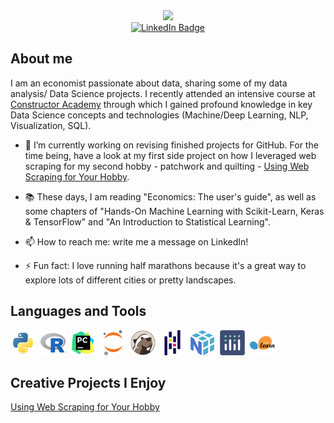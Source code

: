 <div id="header" align="center">
  <img src="https://i.giphy.com/media/v1.Y2lkPTc5MGI3NjExeThzNG80aGIydWNjcDBiM3Fxb2xxZWlucTF0YjlzaWo0OXJ3NDJidCZlcD12MV9pbnRlcm5hbF9naWZfYnlfaWQmY3Q9cw/Qo2dupDib32rkTY4hX/giphy.gif" width="500"/>

  <div id="badges">
  <a href="https://www.linkedin.com/in/stefaniewedel/">
    <img src="https://img.shields.io/badge/LinkedIn-blue?style=for-the-badge&logo=linkedin&logoColor=white" alt="LinkedIn Badge"/>
  </a>
  </div>
</div>

## About me

I am an economist passionate about data, sharing some of my data analysis/ Data Science projects. 
I recently attended an intensive course at <a href='https://academy.constructor.org/de'>Constructor Academy<a> through which I gained profound knowledge in key Data Science concepts and technologies (Machine/Deep Learning, NLP, Visualization, SQL).


- 🔭  I’m currently working on revising finished projects for GitHub. For the time being, have a look at my first side project on how I leveraged web scraping for my second hobby - patchwork and quilting - 
<a href='https://github.com/StefWed/quilted_web_scraper'>Using Web Scraping for Your Hobby<a>.

- 📚  These days, I am reading "Economics: The user's guide", as well as some chapters of "Hands-On Machine Learning with Scikit-Learn, Keras & TensorFlow" and "An Introduction to Statistical Learning".

- 📫  How to reach me: write me a message on LinkedIn!

- ⚡  Fun fact: I love running half marathons because it's a great way to explore lots of different cities or pretty landscapes.


## Languages and Tools
<div>
  <img src="https://github.com/devicons/devicon/blob/master/icons/python/python-original.svg" title="Python" alt="Python" width="40" height="40"/>&nbsp;
  <img src="https://github.com/devicons/devicon/blob/master/icons/r/r-original.svg" title="R" alt="R" width="40" height="40"/>&nbsp;
  <img src="https://github.com/devicons/devicon/blob/master/icons/pycharm/pycharm-original.svg" title="PyCharm" alt="PyCharm" width="40" height="40"/>&nbsp;
  <img src="https://github.com/devicons/devicon/blob/master/icons/jupyter/jupyter-original.svg" title="Jupyter" alt="Jupyter" width="40" height="40"/>&nbsp;
  <img src="https://github.com/devicons/devicon/blob/master/icons/dbeaver/dbeaver-original.svg" title="DBeaver" alt="DBeaver" width="40" height="40"/>&nbsp;
  <img src="https://github.com/devicons/devicon/blob/master/icons/pandas/pandas-original.svg" title="Pandas" alt="Pandas" width="40" height="40"/>&nbsp;
  <img src="https://github.com/devicons/devicon/blob/master/icons/numpy/numpy-original.svg" title="Numpy" alt="Numpy" width="40" height="40"/>&nbsp;
  <img src="https://github.com/devicons/devicon/blob/master/icons/plotly/plotly-original.svg" title="Plotly" alt="Plotly" width="40" height="40"/>&nbsp;
  <img src="https://github.com/devicons/devicon/blob/master/icons/scikitlearn/scikitlearn-original.svg" title="scikit-learn" alt="scikit-learn" width="40" height="40"/>&nbsp;
</div>


## Creative Projects I Enjoy

<a href='https://github.com/StefWed/quilted_web_scraper'>Using Web Scraping for Your Hobby<a> 
